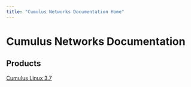 ```yaml
---
title: "Cumulus Networks Documentation Home"
---
```

# Cumulus Networks Documentation


## Products

[Cumulus Linux 3.7](/old/Cumulus_Linux_User_Guide.html)
